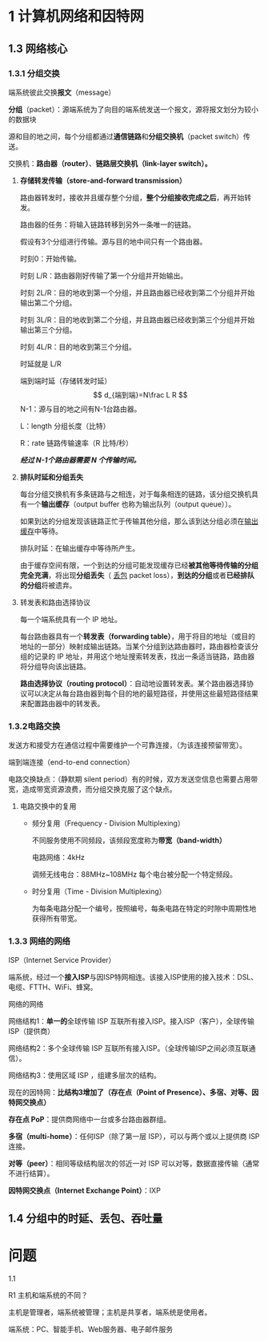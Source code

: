 # 1 计算机网络和因特网

## 1.3 网络核心

### 1.3.1 分组交换

端系统彼此交换**报文**（message）

**分组**（packet）：源端系统为了向目的端系统发送一个报文，源将报文划分为较小的数据块

源和目的地之间，每个分组都通过**通信链路**和**分组交换机**（packet switch）传送。

交换机：**路由器（router）**、**链路层交换机（link-layer switch）。**

1. **存储转发传输（store-and-forward transmission）**

   路由器转发时，接收并且缓存整个分组，**整个分组接收完成之后**，再开始转发。

   路由器的任务：将输入链路转移到另外一条唯一的链路。

   假设有3个分组进行传输。源与目的地中间只有一个路由器。

   时刻0：开始传输。

   时刻 L/R：路由器刚好传输了第一个分组并开始输出。 

   时刻 2L/R：目的地收到第一个分组，并且路由器已经收到第二个分组并开始输出第二个分组。

   时刻 3L/R：目的地收到第二个分组，并且路由器已经收到第三个分组并开始输出第三个分组。

   时刻 4L/R：目的地收到第三个分组。

   时延就是 L/R

   端到端时延（存储转发时延）
   $$
   d_{端到端}=N\frac L R
   $$
   N-1：源与目的地之间有N-1台路由器。

   L：length 分组长度（比特）

   R：rate 链路传输速率（R 比特/秒）

   ***经过 N-1个路由器需要 N 个传输时间。***

2. **排队时延和分组丢失**

   每台分组交换机有多条链路与之相连，对于每条相连的链路，该分组交换机具有一个**输出缓存**（output buffer 也称为输出队列（output queue））。

   如果到达的分组发现该链路正忙于传输其他分组，那么该到达分组必须在<u>输出缓存</u>中等待。

   排队时延：在输出缓存中等待所产生。

   由于缓存空间有限，一个到达的分组可能发现缓存已经**被其他等待传输的分组完全充满**，将出现**分组丢失**（ <u>丢包</u> packet loss），**到达的分组**或者**已经排队的分组**将被遗弃。

3. 转发表和路由选择协议

   每一个端系统具有一个 IP 地址。

   每台路由器具有一个**转发表（forwarding table）**，用于将目的地址（或目的地址的一部分）映射成输出链路。当某个分组到达路由器时，路由器检查该分组的记录的 IP 地址，并用这个地址搜索转发表，找出一条适当链路，路由器将分组导向该出链路。

   **路由选择协议（routing protocol）**：自动地设置转发表。某个路由器选择协议可以决定从每台路由器到每个目的地的最短路径，并使用这些最短路径结果来配置路由器中的转发表。

### 1.3.2电路交换

发送方和接受方在通信过程中需要维护一个可靠连接，（为该连接预留带宽）。

端到端连接（end-to-end connection）

电路交换缺点：（静默期 silent period）有的时候，双方发送空信息也需要占用带宽，造成带宽资源浪费，而分组交换克服了这个缺点。

1. 电路交换中的复用

   - 频分复用（Frequency - Division Multiplexing）

     不同服务使用不同频段，该频段宽度称为**带宽（band-width）**

     电路网络：4kHz

     调频无线电台：88MHz~108MHz 每个电台被分配一个特定频段。

   - 时分复用（Time - Division Multiplexing）

     为每条电路分配一个编号，按照编号，每条电路在特定的时隙中周期性地获得所有带宽。

### 1.3.3 网络的网络

ISP（Internet Service Provider）

端系统，经过一个**接入ISP**与因ISP特网相连。该接入ISP使用的接入技术：DSL、电缆、FTTH、WiFi、蜂窝。

网络的网络

网络结构1：**单一的**全球传输 ISP 互联所有接入ISP。接入ISP（客户），全球传输ISP（提供商）

网络结构2：多个全球传输 ISP 互联所有接入ISP。（全球传输ISP之间必须互联通信）。

网络结构3：使用区域 ISP ，组建多层次的结构。

现在的因特网：**比结构3增加了（存在点（Point of Presence）、多宿、对等、因特网交换点）**

**存在点 PoP**：提供商网络中一台或多台路由器群组。

**多宿（multi-home）**：任何ISP（除了第一层 ISP），可以与两个或以上提供商 ISP 连接。

**对等（peer）**：相同等级结构层次的邻近一对 ISP 可以对等，数据直接传输（通常不进行结算）。

**因特网交换点（Internet Exchange Point）**：IXP 

## 1.4  分组中的时延、丢包、吞吐量 

# 问题

1.1 

R1 主机和端系统的不同？

主机是管理者，端系统被管理；主机是共享者，端系统是使用者。

端系统：PC、智能手机、Web服务器、电子邮件服务

